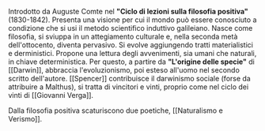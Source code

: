 Introdotto da Auguste Comte nel **"Ciclo di lezioni sulla filosofia positiva"** (1830-1842). Presenta una visione per cui il mondo può essere conosciuto a condizione che si usi il metodo scientifico induttivo galileiano.
Nasce come filosofia, si sviuppa in un attegiamento culturale e, nella seconda metà dell'ottocento, diventa pervasivo.
Si evolve aggiungendo tratti materialistici e derministici. Propone una lettura degli avvenimenti, sia umani che naturali, in chiave deterministica. Per questo, a partire da **"L'origine delle specie"** di [[Darwin]], abbraccia l'evoluzionismo, poi esteso all'uomo nel secondo scritto dell'autore.
[[Spencer]] contribuisce il darwinismo sociale (forse da attribuire a Malthus), si tratta di vincitori e vinti, proprio come nel ciclo dei vinti di [[Giovanni Verga]].

Dalla filosofia positiva scaturiscono due poetiche, [[Naturalismo e Verismo]].


